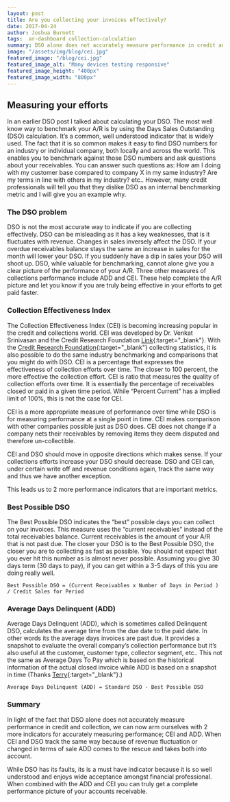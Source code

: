 ```yaml
---
layout: post
title: Are you collecting your invoices effectively?
date: 2017-04-24
author: Joshua Burnett
tags:  ar-dashboard collection-calculation
summary: DSO alone does not accurately measure performance in credit and collection, 2 more indicators for accurately measuring performance are CEI and ADD
image: "/assets/img/blog/cei.jpg"
featured_image: "/blog/cei.jpg"
featured_image_alt: "Many devices testing responsive"
featured_image_height: "400px"
featured_image_width: "800px"
---
```

## Measuring your efforts

In an earlier DSO post I talked about calculating your DSO.  The most well know way to benchmark your A/R is by using the Days Sales Outstanding (DSO) calculation.  It’s a common, well understood indicator that is widely used. The fact that it is so common makes it easy to find DSO numbers for an industry or individual company, both locally and across the world. This enables you to benchmark against those DSO numbers and ask questions about your receivables. You can answer such questions as: How am I doing with my customer base compared to company X in my same industry? Are my terms in line with others in my industry? etc.. However, many credit professionals will tell you that they dislike DSO as an internal benchmarking metric and I will give you an example why.

### The DSO problem
DSO is not the most accurate way to indicate if you are collecting effectively. DSO can be misleading as it has a key weaknesses, that is it fluctuates with revenue.  Changes in sales inversely affect the DSO. If your overdue receivables balance stays the same an increase in sales for the month will lower your DSO. If you suddenly have a dip in sales your DSO will shoot up. DSO, while valuable for benchmarking, cannot alone give you a clear picture of the performance of your A/R. Three other measures of collections performance include ADD and CEI. These help complete the A/R picture and let you know if you are truly being effective in your efforts to get paid faster.

### Collection Effectiveness Index
The Collection Effectiveness Index (CEI) is becoming increasing popular in the credit and collections world. CEI was developed by Dr. Venkat Srinivasan and the Credit Research Foundation [Link](http://www.crfonline.org/orc/ca/ca-7.html){:target="_blank"}.  With the [Credit Research Foundation](http://www.crfonline.org){:target="_blank"} collecting statistics, it is also possible to do the same industry benchmarking and comparisons that you might do with DSO.  CEI is a percentage that expresses the effectiveness of collection efforts over time. The closer to 100 percent, the more effective the collection effort. CEI is ratio that measures the quality of collection efforts over time.  It is essentially the percentage of receivables closed or paid in a given time period. While “Percent Current” has a implied limit of 100%, this is not the case for CEI.

CEI is a more appropriate measure of performance over time while DSO is for measuring performance at a single point in time. CEI makes comparison with other companies possible  just as DSO does. CEI does not change if a company nets their receivables by removing items they deem disputed and therefore un-collectible.

CEI and DSO should move in opposite directions which makes sense. If your collections efforts increase your DSO should decrease. DSO and CEI can, under certain write off and revenue conditions again, track the same way and thus we have another exception.

This leads us to 2 more performance indicators that are important metrics.

### Best Possible DSO
The Best Possible DSO indicates the “best” possible days you can collect on your invoices.  This measure uses the “current receivables” instead of the total receivables balance. Current receivables is the amount of your A/R that is not past due.
The closer your DSO is to the Best Possible DSO, the closer you are to collecting as fast as possible. You should not expect that you ever hit this number as is almost never possible. Assuming you give 30 days term (30 days to pay), if you can get within a 3-5 days of this you are doing really well.

```Best Possible DSO = (Current Receivables x Number of Days in Period ) / Credit Sales for Period```

### Average Days Delinquent (ADD)
Average Days Delinquent (ADD), which is sometimes called Delinquent DSO, calculates the average time from the due date to the paid date. In other words its the average days invoices are past due. It provides a snapshot to evaluate the overall company’s collection performance but it’s also useful at the customer, customer type, collector segment, etc.. This not the same as Average Days To Pay which is based on the historical information of the actual closed invoice while ADD is based on a snapshot in time (Thanks [Terry](http://crfonline.org){:target="_blank"}.)

```Average Days Delinquent (ADD) = Standard DSO - Best Possible DSO```


### Summary
In light of the fact that DSO alone does not accurately measure performance in credit and collection, we can now arm ourselves with 2 more indicators for accurately measuring performance; CEI and ADD.  When CEI and DSO track the same way because of revenue fluctuation or changed in terms of sale ADD comes to the rescue and takes both into account.

While DSO has its faults, its is a must have indicator because it is so well understood and enjoys wide acceptance amongst financial professional.  When combined with the ADD and CEI you can truly get a complete performance picture of your accounts receivable.